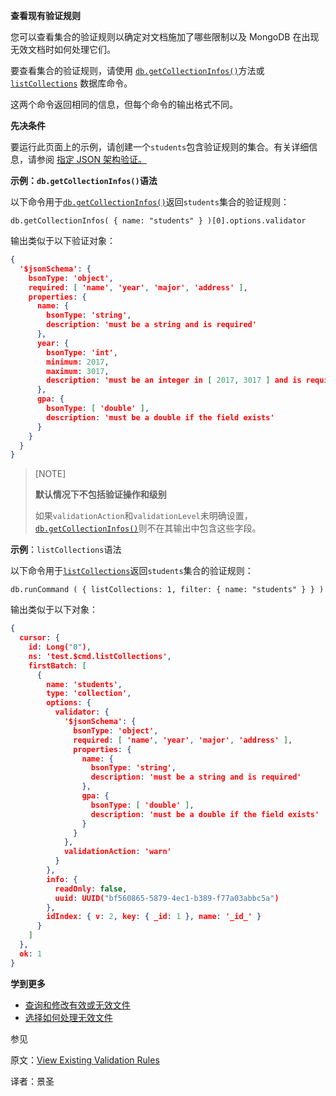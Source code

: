 **查看现有验证规则**

您可以查看集合的验证规则以确定对文档施加了哪些限制以及 MongoDB 在出现无效文档时如何处理它们。

要查看集合的验证规则，请使用 [`db.getCollectionInfos()`](https://www.mongodb.com/docs/manual/reference/method/db.getCollectionInfos/#mongodb-method-db.getCollectionInfos)方法或[`listCollections`](https://www.mongodb.com/docs/manual/reference/command/listCollections/#mongodb-dbcommand-dbcmd.listCollections) 数据库命令。

这两个命令返回相同的信息，但每个命令的输出格式不同。

**先决条件**

要运行此页面上的示例，请创建一个`students`包含验证规则的集合。有关详细信息，请参阅 [指定 JSON 架构验证。](https://www.mongodb.com/docs/manual/core/schema-validation/specify-json-schema/#std-label-schema-validation-json)

**示例：`db.getCollectionInfos()`语法**

以下命令用于[`db.getCollectionInfos()`](https://www.mongodb.com/docs/manual/reference/method/db.getCollectionInfos/#mongodb-method-db.getCollectionInfos)返回`students`集合的验证规则：

```shell
db.getCollectionInfos( { name: "students" } )[0].options.validator
```

输出类似于以下验证对象：

```json
{
  '$jsonSchema': {
    bsonType: 'object',
    required: [ 'name', 'year', 'major', 'address' ],
    properties: {
      name: {
        bsonType: 'string',
        description: 'must be a string and is required'
      },
      year: {
        bsonType: 'int',
        minimum: 2017,
        maximum: 3017,
        description: 'must be an integer in [ 2017, 3017 ] and is required'
      },
      gpa: {
        bsonType: [ 'double' ],
        description: 'must be a double if the field exists'
      }
    }
  }
}
```

>[NOTE]
>
>**默认情况下不包括验证操作和级别**
>
>如果`validationAction`和`validationLevel`未明确设置，[`db.getCollectionInfos()`](https://www.mongodb.com/docs/manual/reference/method/db.getCollectionInfos/#mongodb-method-db.getCollectionInfos)则不在其输出中包含这些字段。

**示例**：`listCollections`语法

以下命令用于[`listCollections`](https://www.mongodb.com/docs/manual/reference/command/listCollections/#mongodb-dbcommand-dbcmd.listCollections)返回`students`集合的验证规则：

```shell
db.runCommand ( { listCollections: 1, filter: { name: "students" } } )
```

输出类似于以下对象：

```json
{
  cursor: {
    id: Long("0"),
    ns: 'test.$cmd.listCollections',
    firstBatch: [
      {
        name: 'students',
        type: 'collection',
        options: {
          validator: {
            '$jsonSchema': {
              bsonType: 'object',
              required: [ 'name', 'year', 'major', 'address' ],
              properties: {
                name: {
                  bsonType: 'string',
                  description: 'must be a string and is required'
                },
                gpa: {
                  bsonType: [ 'double' ],
                  description: 'must be a double if the field exists'
                }
              }
            },
            validationAction: 'warn'
          }
        },
        info: {
          readOnly: false,
          uuid: UUID("bf560865-5879-4ec1-b389-f77a03abbc5a")
        },
        idIndex: { v: 2, key: { _id: 1 }, name: '_id_' }
      }
    ]
  },
  ok: 1
}
```

**学到更多**

- [查询和修改有效或无效文件](https://www.mongodb.com/docs/manual/core/schema-validation/use-json-schema-query-conditions/#std-label-use-json-schema-query-conditions)
- [选择如何处理无效文件](https://www.mongodb.com/docs/manual/core/schema-validation/handle-invalid-documents/#std-label-schema-validation-handle-invalid-docs)

参见

原文：[View Existing Validation Rules](https://www.mongodb.com/docs/manual/core/schema-validation/view-existing-validation-rules/)

译者：景圣